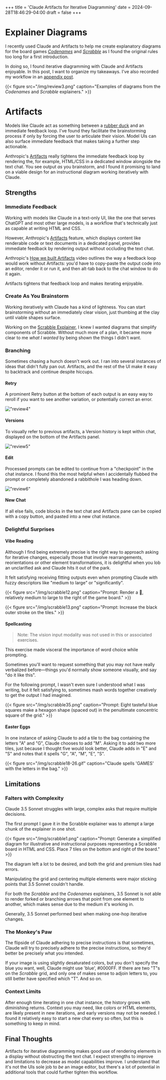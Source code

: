 +++
title = 'Claude Artifacts for Iterative Diagramming'
date = 2024-09-28T18:46:29-04:00
draft = false
+++

# Explainer Diagrams

I recently used Claude and Artifacts to help me create explanatory diagrams for the board games [*Codenames*](https://gillandsiphon.github.io/posts/codenames-primer/) and [*Scrabble*](https://gillandsiphon.github.io/posts/scrabble-primer/) as I found the original rules too long for a first introduction.

In doing so, I found iterative diagramming with Claude and Artifacts enjoyable. In this post, I want to organize my takeaways. I've also recorded my workflow in an [appendix post](https://gillandsiphon.github.io/posts/scrabble-case-study/).

{{< figure src="/img/review3.png" caption="Examples of diagrams from the *Codenames* and *Scrabble* explainers." >}}


# Artifacts
 
Models like Claude act as something between a [rubber duck](https://en.wikipedia.org/wiki/Rubber_duck_debugging) and an immediate feedback loop. I've found they facilitate the brainstorming process if only by forcing the user to articulate their vision. Model UIs can also surface immediate feedback that makes taking a further step actionable.

Anthropic's [Artifacts](https://www.anthropic.com/news/artifacts) really tightens the immediate feedback loop by rendering the, for example, HTML/CSS in a dedicated window alongside the text chat. You see output *as* you brainstorm, and I found it promising to land on a viable design for an instructional diagram working iteratively with Claude.  


## Strengths


### Immediate Feedback

Working with models like Claude in a text-only UI, like the one that serves ChatGPT and most other large models, is a workflow that's technically just as capable at writing HTML and CSS.

However, Anthropic's [Artifacts](https://support.anthropic.com/en/articles/9487310-what-are-artifacts-and-how-do-i-use-them) feature, which displays content like renderable code or text documents in a dedicated panel, provides immediate feedback by rendering output without occluding the text chat.

Anthropic's [How we built Artifacts](https://www.youtube.com/watch?v=vUdNaAAc4FY) video outlines the way a feedback loop would work without Artifacts: you'd have to copy-paste the output code into an editor, render it or run it, and then alt-tab back to the chat window to do it again. 

Artifacts tightens that feedback loop and makes iterating enjoyable.

### Create As You Brainstorm

Working iteratively with Claude has a kind of lightness. You can start brainstorming without an immediately clear vision, just thumbing at the clay until viable shapes surface. 

Working on the [Scrabble Explainer](https://gillandsiphon.github.io/posts/scrabble-case-study/#brainstorming), I knew I wanted diagrams that simplify components of Scrabble. Without much more of a plan, it became more clear to me *what I wanted* by being shown the things I didn't want.

### Branching

Sometimes chasing a hunch doesn't work out. I ran into several instances of ideas that didn't fully pan out. Artifacts, and the rest of the UI make it easy to backtrack and continue despite hiccups. 

#### Retry
A prominent Retry button at the bottom of each output is an easy way to reroll if you want to see another variation, or potentially correct an error.

!["review4"](/img/review4.png)

#### Versions
To visually refer to previous artifacts, a Version history is kept within chat, displayed on the bottom of the Artifacts panel. 

!["review5"](/img/review5.png)

#### Edit
Processed prompts can be edited to continue from a "checkpoint" in the chat instance. I found this the most helpful when I accidentally flubbed the prompt or completely abandoned a rabbithole I was heading down.

!["review6"](/img/review6.png)

#### New Chat
If all else fails, code blocks in the text chat and Artifacts pane can be copied with a copy button, and pasted into a new chat instance.


### Delightful Surprises

#### Vibe Reading

Although I find being extremely precise is the right way to approach asking for iterative changes, especially those that involve rearrangements, reorientations or other element transformations, it is delightful when you lob an unclarified
ask and Claude hits it out of the park.

It felt satisfying receiving fitting outputs even when prompting Claude with fuzzy descriptors like "medium to large" or "significantly".

{{< figure src="/img/scrabble12.png" caption="Prompt: Render a 👛, relatively medium to large to the right of the game board." >}}

{{< figure src="/img/scrabble13.png" caption="Prompt: Increase the black outer stroke on the tiles." >}}

#### Spellcasting
>Note: The vision input modality was not used in this or associated exercises. 

This exercise made visceral the importance of word choice while prompting.  

Sometimes you'll want to request something that you may not have really verbalized before—things you'd normally show someone visually, and say "do it like this".  

For the following prompt, I wasn't even sure I understood what I was writing, but it felt satisfying to, sometimes mash words together creatively  to get the output I had imagined.

{{< figure src="/img/scrabble35.png" caption="Prompt: Eight tasteful blue squares make a hexagon shape (spaced out) in the penultimate concentric square of the grid." >}}

#### Easter Eggs

In one instance of asking Claude to add a tile to the bag containing the letters "A" and "G", Claude chooses to add "M". Asking it to add two more tiles, just because I thought five would look better, Claude adds in "E" and "S" and notes that it spells "G", "A", "M", "E", "S". 

{{< figure src="/img/scrabble18-26.gif" caption="Claude spells 'GAMES' with the letters in the bag." >}}

## Limitations

### Falters with Complexity

Claude 3.5 Sonnet struggles with large, complex asks that require multiple decisions. 

The first prompt I gave it in the Scrabble explainer was to attempt a large chunk of the explainer in one shot.

{{< figure src="/img/scrabble1.png" caption="Prompt: Generate a simplified diagram for illustrative and instructional purposes representing a Scrabble board in HTML and CSS. Place 7 tiles on the bottom and right of the board." >}}

The diagram left a lot to be desired, and both the grid and premium tiles had errors.

Manipulating the grid and centering multiple elements were major sticking points that 3.5 Sonnet couldn't handle. 

For both the *Scrabble* and the *Codenames* explainers, 3.5 Sonnet is not able to render forked or branching arrows that point from one element to another, which makes sense due to the medium it's working in.

Generally, 3.5 Sonnet performed best when making one-hop iterative changes.

### The Monkey's Paw

The flipside of Claude adhering to precise instructions is that sometimes, Claude will try to precisely adhere to the precise instructions, so they'd better be precisely what you intended. 

If your image is using slightly desaturated colors, but you don't specify the blue you want, well, Claude might use 'blue', #0000FF. If there are two "T"s on the *Scrabble* grid, and only one of makes sense to adjoin letters to, you still better have specified which "T". And so on. 

### Context Limits

After enough time iterating in one chat instance, the history grows with diminishing returns. Context you may need, like colors or HTML elements, are likely present in new iterations, and early versions may not be needed. I found it relatively easy to start a new chat every so often, but this is something to keep in mind.

## Final Thoughts

Artifacts for iterative diagramming makes good use of rendering elements in a display without obstructing the text chat. I expect strengths to improve and limitations to decrease as model capabilities improve. I understand that it's not the UIs sole job to *be* an image editor, but there's a lot of potential in additional tools that could further tighten this workflow.